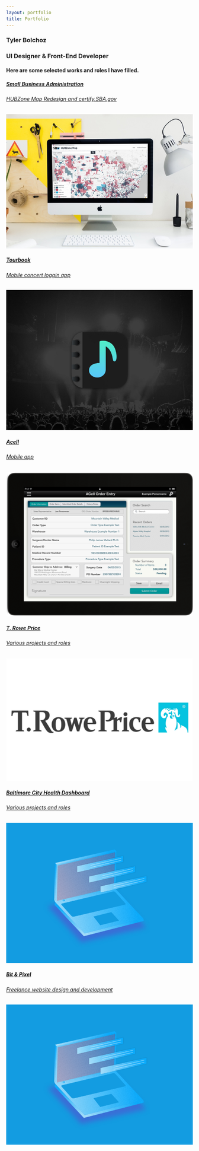 ```yaml
---
layout: portfolio
title: Portfolio
---
```


<section class="homepage-section homepage__work homepage__work--featured site-width">
  <div class="homepage__work-container">
    <section class="homepage-section homepage__header">
      <h1 class="homepage__header--logo">Tyler Bolchoz</h1>
      <h1 class="homepage__header--tag">UI Designer & Front-End Developer</h1>
      <h4 class="homepage__header--deck">Here are some selected works and roles I have filled.</h4>
    </section>
    <a href="/pages/hubzone" class="homepage__thumbnail homepage__thumbnail--featured">
      <span class="project-decription">
      <h5>Small Business Administration</h5>
      <h6>HUBZone Map Redesign and certify.SBA.gov</h6>
      </span>
      <img class="homepage__thumbnail--img" src="/assets/img/portfolio/hubzone-map.jpg">
    </a>
    <a href="/pages/tourbook" class="homepage__thumbnail">
      <span class="project-decription">
      <h5>Tourbook</h5>
      <h6>Mobile concert loggin app</h6>
      </span>
      <img class="homepage__thumbnail--img" src="/assets/img/portfolio/tourbook-icon.jpg">
    </a>
    <a href="/pages/acell" class="homepage__thumbnail">
      <span class="project-decription">
      <h5>Acell</h5>
      <h6>Mobile app</h6>
      </span>
      <img class="homepage__thumbnail--img" src="/assets/img/portfolio/acell-ipad.png">
    </a>
    <a href="/pages/troweprice" class="homepage__thumbnail">
      <span class="project-decription">
      <h5>T. Rowe Price</h5>
      <h6>Various projects and roles</h6>
      </span>
      <img class="homepage__thumbnail--img" src="/uploads/2018/05/trp-logo.jpg">
    </a>
    <a href="/pages/troweprice" class="homepage__thumbnail">
      <span class="project-decription">
      <h5>Baltimore City Health Dashboard</h5>
      <h6>Various projects and roles</h6>
      </span>
      <img class="homepage__thumbnail--img" src="/assets/img/portfolio/placeholder.png">
    </a>
    <a href="/pages/troweprice" class="homepage__thumbnail">
      <span class="project-decription">
      <h5>Bit & Pixel</h5>
      <h6>Freelance website design and development</h6>
      </span>
      <img class="homepage__thumbnail--img" src="/assets/img/portfolio/placeholder.png">
    </a>
  </div>
</section>

